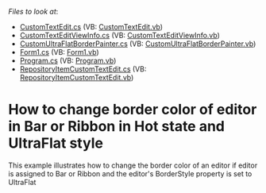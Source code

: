 <!-- default file list -->
*Files to look at*:

* [CustomTextEdit.cs](./CS/WindowsFormsApplication154/CustomTextEdit.cs) (VB: [CustomTextEdit.vb](./VB/WindowsFormsApplication154/CustomTextEdit.vb))
* [CustomTextEditViewInfo.cs](./CS/WindowsFormsApplication154/CustomTextEditViewInfo.cs) (VB: [CustomTextEditViewInfo.vb](./VB/WindowsFormsApplication154/CustomTextEditViewInfo.vb))
* [CustomUltraFlatBorderPainter.cs](./CS/WindowsFormsApplication154/CustomUltraFlatBorderPainter.cs) (VB: [CustomUltraFlatBorderPainter.vb](./VB/WindowsFormsApplication154/CustomUltraFlatBorderPainter.vb))
* [Form1.cs](./CS/WindowsFormsApplication154/Form1.cs) (VB: [Form1.vb](./VB/WindowsFormsApplication154/Form1.vb))
* [Program.cs](./CS/WindowsFormsApplication154/Program.cs) (VB: [Program.vb](./VB/WindowsFormsApplication154/Program.vb))
* [RepositoryItemCustomTextEdit.cs](./CS/WindowsFormsApplication154/RepositoryItemCustomTextEdit.cs) (VB: [RepositoryItemCustomTextEdit.vb](./VB/WindowsFormsApplication154/RepositoryItemCustomTextEdit.vb))
<!-- default file list end -->
# How to change border color of editor in Bar or Ribbon in Hot state and UltraFlat style


This example illustrates how to change the border color of an editor if editor is assigned to Bar or Ribbon and the editor's BorderStyle property is set to UltraFlat

<br/>


